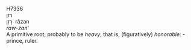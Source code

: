 <body>
  <p>H7336<br>  רזן  <br> רָזַן  ‎  râzan  <br><i>raw-zan‘ </i><br>A primitive root; probably to be <i>heavy</i>, that is, (figuratively) <i>honorable: - </i>prince, ruler.<br></p>
 </body>